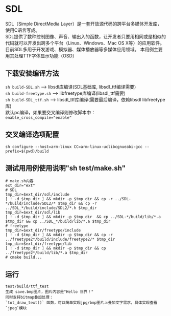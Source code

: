 
# SDL 
SDL（Simple DirectMedia Layer）是一套开放源代码的跨平台多媒体开发库，使用C语言写成。  
SDL提供了数种控制图像、声音、输出入的函数，让开发者只要用相同或是相似的代码就可以开发出跨多个平台（Linux、Windows、Mac OS X等）的应用软件。目前SDL多用于开发游戏、模拟器、媒体播放器等多媒体应用领域。
本用例主要用其处理TTF字体显示功能（OSD）

## 下载安装编译方法
`sh build-SDL.sh`  --> libsdl库编译(SDL基础库, libsdl_ttf编译需要)  
`sh build-freetype.sh`  --> libfreetype库编译(libsdl_ttf需要)  
`sh build-SDL_ttf.sh`  --> libsdl_ttf库编译(需要最后编译，依赖libsdl libfreetype库)  
默认pc编译，如果要交叉编译则修改脚本中：    
`enable_cross_compile="enable"`  

## 交叉编译选项配置
`sh configure --host=arm-linux CC=arm-linux-uclibcgnueabi-gcc --prefix=$(pwd)/build`  

## 测试用用例使用说明"sh test/make.sh"
```
# make.sh内容
ext_dir="ext"
# SDL
tmp_dir=$ext_dir/sdl/include
[ ! -d $tmp_dir ] && mkdir -p $tmp_dir && cp -r ../SDL-*/build/include/SDL2/* $tmp_dir && cp -r ../SDL_*/build/include/SDL2/*.h $tmp_dir
tmp_dir=$ext_dir/sdl/lib
[ ! -d $tmp_dir ] && mkdir -p $tmp_dir  && cp ../SDL-*/build/lib/*.a $tmp_dir && cp ../SDL_*/build/lib/*.a $tmp_dir
# freetype
tmp_dir=$ext_dir/freetype/include
[ ! -d $tmp_dir ] && mkdir -p $tmp_dir && cp -r ../freetype2*/build/include/freetype2/* $tmp_dir
tmp_dir=$ext_dir/freetype/lib
[ ! -d $tmp_dir ] && mkdir -p $tmp_dir && cp ../freetype2*/build/lib/*.a $tmp_dir
# cmake build...
```

## 运行
```
test/build/ttf_test
生成 save.bmp图片，图片内容是"Hello 世界！"  
同时支持bitmap叠加处理：  
`tot_draw_text()` 函数，可以简单实现jpg/bmp图片上叠加文字需求，具体实现查看`jpeg`模块  
```
